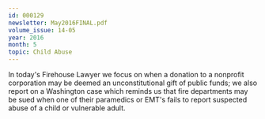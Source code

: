 ```yaml
---
id: 000129
newsletter: May2016FINAL.pdf
volume_issue: 14-05
year: 2016
month: 5
topic: Child Abuse
---
```


In today's Firehouse Lawyer we focus on when a donation to a nonprofit corporation may be deemed an unconstitutional gift of public funds; we also report on a Washington case which reminds us that fire departments may be sued when one of their paramedics or EMT's fails to report suspected abuse of a child or vulnerable adult.